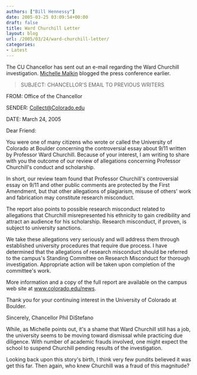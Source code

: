 ```yaml
---
authors: ["Bill Hennessy"]
date: 2005-03-25 03:09:54+00:00
draft: false
title: Ward Churchill Letter
layout: blog
url: /2005/03/24/ward-churchill-letter/
categories:
- Latest
---
```


The CU Chancellor has sent out an e-mail regarding the Ward Churchill investigation.  [Michelle Malkin](https://michellemalkin.com/archives/001845.htm) blogged the press conference earlier.



> SUBJECT: CHANCELLOR'S EMAIL TO PREVIOUS WRITERS

FROM:    Office of the Chancellor

SENDER:  Collect@Colorado.edu

DATE:    March 24, 2005


Dear Friend:

You were one of many citizens who wrote or called the University of Colorado at Boulder concerning the controversial essay about 9/11 written by Professor Ward Churchill.  Because of your interest, I am writing to share with you the outcome of our review of allegations concerning Professor Churchill's conduct and scholarship.

In short, our review team found that Professor Churchill's controversial essay on 9/11 and other public comments are protected by the First Amendment, but that other allegations of plagiarism, misuse of others' work and fabrication may constitute research misconduct.

The report also points to possible research misconduct related to allegations that Churchill misrepresented his ethnicity to gain credibility and attract an audience for his scholarship.  Research misconduct, if proven, is subject to university sanctions.

We take these allegations very seriously and will address them through established university procedures that require due process.  I have determined that the allegations of research misconduct should be referred to the campus's Standing Committee on Research Misconduct for thorough investigation. Appropriate action will be taken upon completion of the committee's work.

More information and a copy of the full report are available on the campus web site at www.colorado.edu/news.

Thank you for your continuing interest in the University of Colorado at Boulder.

Sincerely,
Chancellor Phil DiStefano



While, as Michelle points out, it's a shame that Ward Churchill still has a job, the university seems to be moving toward dismissal while practicing due diligence.   With number of academic frauds involved, one might expect the school to suspend Churchill pending results of the investigation.

Looking back upon this story's birth, I think very few pundits believed it was get this far.  Then again, who knew Churchill was a fraud of this magnitude?  
